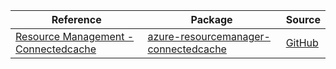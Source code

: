 | Reference | Package | Source |
|---|---|---|
|[Resource Management - Connectedcache](resourcemanager-connectedcache-readme.md)|[azure-resourcemanager-connectedcache](https://repo1.maven.org/maven2/com/azure/resourcemanager/azure-resourcemanager-connectedcache)|[GitHub](https://github.com/Azure/azure-sdk-for-java/blob/main/sdk/connectedcache/azure-resourcemanager-connectedcache)|
